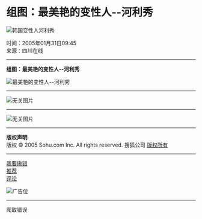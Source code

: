 # 组图：最美艳的变性人--河利秀

![韩国变性人河利秀](https://photo.sohu.com/20050131/Img224169873.jpg)

时间：2005年01月31日09:45  
来源：四川在线  

---

**组图：最美艳的变性人--河利秀**

![最美艳的变性人--河利秀](https://images.sohu.com/ccc.gif)

---

![无关图片](https://images.sohu.com/ccc.gif)

---

![无关图片](https://images.sohu.com/ccc.gif)

---

**版权声明**  
版权 © 2005 Sohu.com Inc. All rights reserved. 搜狐公司 [版权所有](https://www.sohu.com/about/copyright.html)

---

[我要揪错](https://check.news.sohu.com/article_add_form.php?newstitle=组图：最美艳的变性人--河利秀)  
[推荐](https://dynamic.sohu.com/template/system/sendsms.jsp?TITLE=%D7%E9%CD%BC%A3%BA%D7%EE%C3%C0%D1%DE%B5%C4%B1%E4%D0%D4%C8%CB--%BA%D3%C0%FB%D0%E3&CLS=1&URL=https://news.sohu.com/20050131/n224168973.shtml)  
[评论](https://comment.news.sohu.com/comment/topic.jsp?id=224168973)  

![广告位](https://images.sohu.com/ccc.gif)  

---

爬取错误
<!-- tcd_original_link http://news.sohu.com/20050131/n224168973.shtml -->
